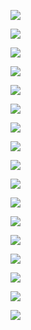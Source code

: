 ![](https://img.shields.io/github/downloads/vineetchoudhary/AppBox-iOSAppsWirelessInstallation/2.8.1/total.svg)

![](https://img.shields.io/github/downloads/vineetchoudhary/AppBox-iOSAppsWirelessInstallation/2.8.0/total.svg)

![](https://img.shields.io/github/downloads/vineetchoudhary/AppBox-iOSAppsWirelessInstallation/2.7.2/total.svg)

![](https://img.shields.io/github/downloads/vineetchoudhary/AppBox-iOSAppsWirelessInstallation/2.7.1/total.svg)

![](https://img.shields.io/github/downloads/vineetchoudhary/AppBox-iOSAppsWirelessInstallation/2.7.0/total.svg)

![](https://img.shields.io/github/downloads/vineetchoudhary/AppBox-iOSAppsWirelessInstallation/2.6.1/total.svg)

![](https://img.shields.io/github/downloads/vineetchoudhary/AppBox-iOSAppsWirelessInstallation/2.6.0/total.svg)

![](https://img.shields.io/github/downloads/vineetchoudhary/AppBox-iOSAppsWirelessInstallation/2.5.0/total.svg)

![](https://img.shields.io/github/downloads/vineetchoudhary/AppBox-iOSAppsWirelessInstallation/2.3.0/total.svg)

![](https://img.shields.io/github/downloads/vineetchoudhary/AppBox-iOSAppsWirelessInstallation/2.2.0/total.svg)

![](https://img.shields.io/github/downloads/vineetchoudhary/AppBox-iOSAppsWirelessInstallation/2.1.2/total.svg)

![](https://img.shields.io/github/downloads/vineetchoudhary/AppBox-iOSAppsWirelessInstallation/2.0.2/total.svg)

![](https://img.shields.io/github/downloads/vineetchoudhary/AppBox-iOSAppsWirelessInstallation/2.0.1/total.svg)

![](https://img.shields.io/github/downloads/vineetchoudhary/AppBox-iOSAppsWirelessInstallation/1.1.2/total.svg)

![](https://img.shields.io/github/downloads/vineetchoudhary/AppBox-iOSAppsWirelessInstallation/1.1.1/total.svg)

![](https://img.shields.io/github/downloads/vineetchoudhary/AppBox-iOSAppsWirelessInstallation/1.1.0/total.svg)

![](https://img.shields.io/github/downloads/vineetchoudhary/AppBox-iOSAppsWirelessInstallation/1.0.0/total.svg)
